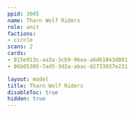 ```yaml
---
ppid: 3045
name: Tharn Wolf Riders
role: unit
factions:
- circle
scans: 2
cards:
- 015e913c-aa3a-3cb9-96ea-a6d61043d881
- 86b05305-7ad5-3d2a-abac-d2733037e231

layout: model
title: Tharn Wolf Riders
disableToc: true
hidden: true
---
```

